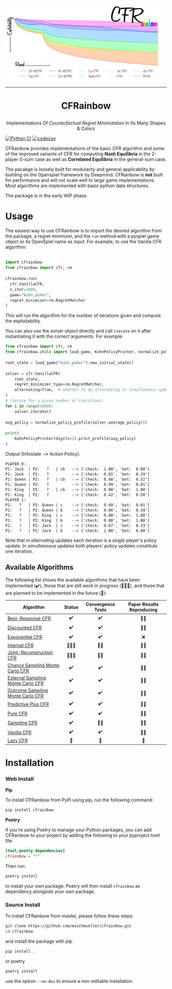 <picture>
  <source media="(prefers-color-scheme: dark)" srcset="docs/cfrainbow_readme_banner_dark.png">
  <source media="(prefers-color-scheme: light)" srcset="docs/cfrainbow_readme_banner_light.png">
  <img alt="Readme banner." src="docs/cfrainbow_readme_banner_light.png">
</picture>

---

# <p align=center> CFRainbow
<p align=center> Implementations Of <i>Counterfactual Regret Minimization</i> In Its Many Shapes & Colors

[![Python CI](https://github.com/maichmueller/cfrainbow/actions/workflows/python.yml/badge.svg?branch=main)](https://github.com/maichmueller/cfrainbow/actions/workflows/python.yml)
[![codecov](https://codecov.io/gh/maichmueller/cfrainbow/branch/main/graph/badge.svg?token=eDon471w2m)](https://codecov.io/gh/maichmueller/cfrainbow)

CFRainbow provides implementations of the basic CFR algorithm and some of the improved variants of CFR
for computing <b>Nash Equilibria</b> in the 2-player 0-sum case as well as <b>Correlated Equilibria</b> in the general-sum case.

The pacakge is loosely built for modularity and general applicability by building on the Openspiel framework by Deepmind. CFRainbow is <b>not</b> built
for performance and will not scale well to large game implementations. Most algorithms are implemented with basic python data structures. 

The package is in the early WIP phase.


# Usage

The easiest way to use CFRainbow is to import the desired algorithm from the package, a regret minimizer, and the `run` method with a pyspiel game object or its OpenSpiel name as input.
For example, to use the Vanilla CFR algorithm:

```python

import cfrainbow
from cfrainbow import cfr, rm

cfrainbow.run(
  cfr.VanillaCFR, 
  n_iter=1000,
  game="kuhn_poker", 
  regret_minimizer=rm.RegretMatcher
)
```
This will run the algorithm for the number of iterations given and compute the exploitability.

You can also use the solver object directly and call `iterate` on it after instantiating it with the correct arguments. 
For example:

```python
from cfrainbow import cfr, rm
from cfrainbow.utils import load_game, KuhnPolicyPrinter, normalize_policy_profile

root_state = load_game("kuhn_poker").new_initial_state()

solver = cfr.VanillaCFR(
    root_state,
    regret_minimizer_type=rm.RegretMatcher,
    alternating=True,  # whether to do alternating or simultaneous updates
)
# iterate for a given number of iterations. 
for i in range(1000):
    solver.iterate()

avg_policy = normalize_policy_profile(solver.average_policy())

print(
    KuhnPolicyPrinter(digits=2).print_profile(avg_policy)
)
```
Output (Infostate --> Action Policy):
```
PLAYER 0:
P1: Jack  | P2:   ?   | cb   --> ['check:  1.00', 'bet:  0.00']
P1: Jack  | P2:   ?          --> ['check:  0.81', 'bet:  0.19']
P1: Queen | P2:   ?   | cb   --> ['check:  0.48', 'bet:  0.52']
P1: Queen | P2:   ?          --> ['check:  0.99', 'bet:  0.01']
P1: King  | P2:   ?   | cb   --> ['check:  0.00', 'bet:  1.00']
P1: King  | P2:   ?          --> ['check:  0.42', 'bet:  0.58']
PLAYER 1:
P1:   ?   | P2: Queen | c    --> ['check:  0.99', 'bet:  0.01']
P1:   ?   | P2: Queen | b    --> ['check:  0.66', 'bet:  0.34']
P1:   ?   | P2: King  | c    --> ['check:  0.00', 'bet:  1.00']
P1:   ?   | P2: King  | b    --> ['check:  0.00', 'bet:  1.00']
P1:   ?   | P2: Jack  | c    --> ['check:  0.67', 'bet:  0.33']
P1:   ?   | P2: Jack  | b    --> ['check:  1.00', 'bet:  0.00']
```
Note that in <i>alternating</i> updates each iteration is a single player's policy update. 
In <i>simultaneous</i> updates both players' policy updates constitute one iteration.


## Available Algorithms

The following list shows the available algorithms that have been implemented (✔️), those that are still work in progress (🔨👷‍♂️),
and those that are planned to be implemented in the future (📅):

| Algorithm | Status | Convergence Tests | Paper Results Reproducing |
|-----------|:--------:|:-------------------:|:--------------------------:|
| [Best-Response CFR](https://www.cs.cmu.edu/~kwaugh/publications/johanson11.pdf) |  ✔️ | ✔️ | 🔨👷‍ |
| [Discounted CFR](https://arxiv.org/abs/1809.04040) | ✔️ | ✔️ | 🔨👷‍ |
| [Exponential CFR](https://arxiv.org/abs/2008.02679) | ✔️ | ✔️ | ❌ |
| [Internal CFR](https://proceedings.neurips.cc/paper/2020/file/5763abe87ed1938799203fb6e8650025-Paper.pdf) | 🔨👷‍♂️ | 🔨👷‍ | 🔨👷‍ |
| [Joint-Reconstruction CFR](https://proceedings.neurips.cc/paper/2019/file/525b8410cc8612283c9ecaf9a319f8ed-Paper.pdf) | 🔨👷‍♂️ | 🔨👷‍ | 🔨👷‍ |
| [Chance Sampling Monte Carlo CFR](http://mlanctot.info/files/papers/nips09mccfr.pdf) | ✔️ | ✔️ | 🔨👷‍ |
| [External Sampling Monte Carlo CFR](http://mlanctot.info/files/papers/nips09mccfr.pdf) | ✔️ | ✔️ | 🔨👷‍ |
| [Outcome Sampling Monte Carlo CFR](http://mlanctot.info/files/papers/nips09mccfr.pdf) | ✔️ | ✔️ | 🔨👷‍ |
| [Predictive Plus CFR](https://arxiv.org/abs/1902.04982) | ✔️ | ✔️ | 🔨👷‍ |
| [Pure CFR](https://richardggibson.appspot.com/static/work/thesis-phd/thesis-phd-paper.pdf) | ✔️ | ✔️ | 🔨👷‍ |
| [Sampling CFR](https://proceedings.neurips.cc/paper/2019/file/525b8410cc8612283c9ecaf9a319f8ed-Paper.pdf) | ✔️ | 🔨👷‍ | 🔨👷‍ |
| [Vanilla CFR](https://proceedings.neurips.cc/paper/2007/file/08d98638c6fcd194a4b1e6992063e944-Paper.pdf) | ✔️ | ✔️ | 🔨👷‍ |
| [Lazy CFR](https://arxiv.org/pdf/1810.04433v3.pdf) | 📅 | 📅 | 📅 |

# Installation

### <b> Web Install </b>

<b> Pip </b>

To install CFRainbow from PyPi using pip, run the following command:
```bash
pip install cfrainbow
```

<b> Poetry </b>

If you're using Poetry to manage your Python packages, you can add CFRainbow to your project by adding the following to your pyproject.toml file:

```toml
[tool.poetry.dependencies]
cfrainbow = "*"
```

Then run:

```bash
poetry install
```

to install your own package. Poetry will then install `cfrainbow` as dependency alongside your own package.
### <b> Source Install </b>

To install CFRainbow from master, please follow these steps:

```bash
git clone https://github.com/maichmueller/cfrainbow.git
cd cfrainbow
```
and install the package with pip
```bash
pip install .
```
or poetry
```bash
poetry install
```
use the option `--no-dev` to ensure a non-editable installation.


